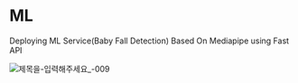 # ML
Deploying ML Service(Baby Fall Detection) Based On Mediapipe using Fast API


![제목을-입력해주세요_-009](https://user-images.githubusercontent.com/76640742/228596808-da1fb309-fbbd-450c-b21f-0f7c8d611ca5.png)


